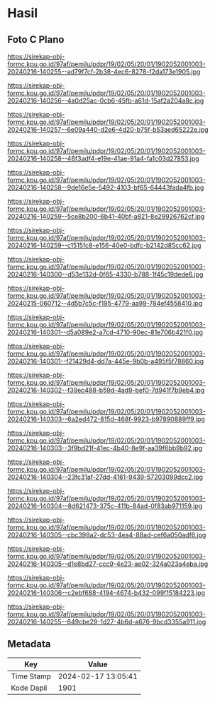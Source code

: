 # Hasil

## Foto C Plano

https://sirekap-obj-formc.kpu.go.id/97af/pemilu/pdpr/19/02/05/20/01/1902052001003-20240216-140255--ad79f7cf-2b38-4ec6-8278-f2da173e1905.jpg

https://sirekap-obj-formc.kpu.go.id/97af/pemilu/pdpr/19/02/05/20/01/1902052001003-20240216-140256--4a0d25ac-0cb6-45fb-a61d-15af2a204a8c.jpg

https://sirekap-obj-formc.kpu.go.id/97af/pemilu/pdpr/19/02/05/20/01/1902052001003-20240216-140257--6e09a440-d2e6-4d20-b75f-b53aed65222e.jpg

https://sirekap-obj-formc.kpu.go.id/97af/pemilu/pdpr/19/02/05/20/01/1902052001003-20240216-140258--46f3adf4-e19e-41ae-91a4-fa1c03d27853.jpg

https://sirekap-obj-formc.kpu.go.id/97af/pemilu/pdpr/19/02/05/20/01/1902052001003-20240216-140258--9de16e5e-5492-4103-bf65-64443fada4fb.jpg

https://sirekap-obj-formc.kpu.go.id/97af/pemilu/pdpr/19/02/05/20/01/1902052001003-20240216-140259--5ce8b200-6b41-40bf-a821-8e29926762cf.jpg

https://sirekap-obj-formc.kpu.go.id/97af/pemilu/pdpr/19/02/05/20/01/1902052001003-20240216-140259--c1515fc8-e156-40e0-bdfc-b2142d85cc62.jpg

https://sirekap-obj-formc.kpu.go.id/97af/pemilu/pdpr/19/02/05/20/01/1902052001003-20240216-140300--d53e132d-0f65-4330-b788-1f45c19dede6.jpg

https://sirekap-obj-formc.kpu.go.id/97af/pemilu/pdpr/19/02/05/20/01/1902052001003-20240215-060712--4d5b7c5c-f195-4779-aa99-784ef4558410.jpg

https://sirekap-obj-formc.kpu.go.id/97af/pemilu/pdpr/19/02/05/20/01/1902052001003-20240216-140301--d5a089e2-a7cd-4710-90ec-81e706b421f0.jpg

https://sirekap-obj-formc.kpu.go.id/97af/pemilu/pdpr/19/02/05/20/01/1902052001003-20240216-140301--f21429d4-dd7a-445e-9b0b-a495f5f78860.jpg

https://sirekap-obj-formc.kpu.go.id/97af/pemilu/pdpr/19/02/05/20/01/1902052001003-20240216-140302--f39ec488-b59d-4ad9-bef0-7d941f7b9eb4.jpg

https://sirekap-obj-formc.kpu.go.id/97af/pemilu/pdpr/19/02/05/20/01/1902052001003-20240216-140303--6a2ed472-815d-468f-9923-b97890889ff9.jpg

https://sirekap-obj-formc.kpu.go.id/97af/pemilu/pdpr/19/02/05/20/01/1902052001003-20240216-140303--3f9bd21f-41ec-4b40-8e9f-aa39f6bb9b92.jpg

https://sirekap-obj-formc.kpu.go.id/97af/pemilu/pdpr/19/02/05/20/01/1902052001003-20240216-140304--23fc31af-27dd-4161-9439-57203099dcc2.jpg

https://sirekap-obj-formc.kpu.go.id/97af/pemilu/pdpr/19/02/05/20/01/1902052001003-20240216-140304--8d621473-375c-411b-84ad-0f83ab971159.jpg

https://sirekap-obj-formc.kpu.go.id/97af/pemilu/pdpr/19/02/05/20/01/1902052001003-20240216-140305--cbc398a2-dc53-4ea4-88ad-cef6a050adf6.jpg

https://sirekap-obj-formc.kpu.go.id/97af/pemilu/pdpr/19/02/05/20/01/1902052001003-20240216-140305--d1e8bd27-ccc9-4e23-ae02-324a023a4eba.jpg

https://sirekap-obj-formc.kpu.go.id/97af/pemilu/pdpr/19/02/05/20/01/1902052001003-20240216-140306--c2ebf688-4194-4674-b432-099f15184223.jpg

https://sirekap-obj-formc.kpu.go.id/97af/pemilu/pdpr/19/02/05/20/01/1902052001003-20240216-140255--649cbe29-1d27-4b6d-a676-9bcd3355a911.jpg


## Metadata

| Key        | Value               |
| ---------- | ------------------- |
| Time Stamp | 2024-02-17 13:05:41 |
| Kode Dapil | 1901                |



